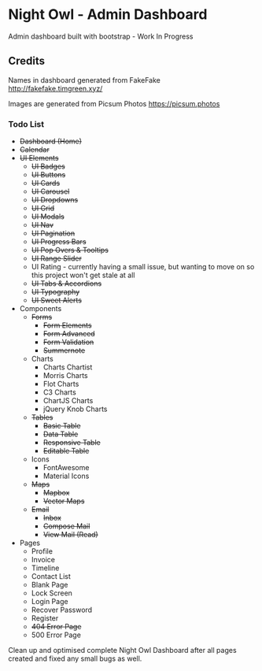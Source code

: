 # Night Owl - Admin Dashboard
Admin dashboard built with bootstrap - Work In Progress

## Credits

Names in dashboard generated from FakeFake
http://fakefake.timgreen.xyz/

Images are generated from Picsum Photos
https://picsum.photos



### Todo List

- ~~Dashboard (Home)~~
- ~~Calendar~~
- ~~UI Elements~~
  - ~~UI Badges~~
  - ~~UI Buttons~~
  - ~~UI Cards~~
  - ~~UI Carousel~~
  - ~~UI Dropdowns~~
  - ~~UI Grid~~
  - ~~UI Modals~~
  - ~~UI Nav~~
  - ~~UI Pagination~~
  - ~~UI Progress Bars~~
  - ~~UI Pop Overs & Tooltips~~
  - ~~UI Range Slider~~
  - UI Rating - currently having a small issue, but wanting to move on so this project won't get stale at all
  - ~~UI Tabs & Accordions~~
  - ~~UI Typography~~
  - ~~UI Sweet Alerts~~
- Components
  - ~~Forms~~
    - ~~Form Elements~~
    - ~~Form Advanced~~
    - ~~Form Validation~~
    - ~~Summernote~~
  - Charts
    - Charts Chartist
    - Morris Charts
    - Flot Charts
    - C3 Charts
    - ChartJS Charts
    - jQuery Knob Charts
  - ~~Tables~~
    - ~~Basic Table~~
    - ~~Data Table~~
    - ~~Responsive Table~~
    - ~~Editable Table~~
  - Icons
    - FontAwesome
    - Material Icons
  - ~~Maps~~
    - ~~Mapbox~~
    - ~~Vector Maps~~
  - ~~Email~~
    - ~~Inbox~~
    - ~~Compose Mail~~
    - ~~View Mail (Read)~~
- Pages
  - Profile
  - Invoice
  - Timeline
  - Contact List
  - Blank Page
  - Lock Screen
  - Login Page
  - Recover Password
  - Register
  - ~~404 Error Page~~
  - 500 Error Page

Clean up and optimised complete Night Owl Dashboard after all pages created and fixed any small bugs as well.

